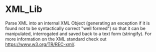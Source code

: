 # XML_Lib
Parse XML into an internal XML Object (generating an exception
if it is found not to be syntactically correct "well formed") so that it can
be manipulated, interrogated and saved back to a text form (stringify). For more
information on the XML standard check out https://www.w3.org/TR/REC-xml/.
